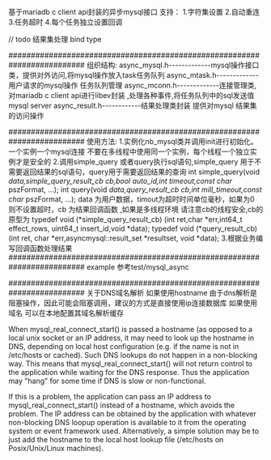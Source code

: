 基于mariadb c client api封装的异步mysql接口 
支持：
1.字符集设置
2.自动重连
3.任务超时
4.每个任务独立设置回调

// todo 结果集处理 bind type

#########################################################################
组织结构:
async_mysql.h-------------mysql操作接口类，提供对外访问,将mysql操作放入task任务队列
async_mtask.h-------------用户请求的mysql操作 任务队列管理
async_mconn.h-------------连接管理类,对mariadb c client api进行libev封装 ,处理各种事件,将任务队列中的sql发送值mysql server 
async_result.h------------结果处理类封装 提供对mysql 结果集的访问操作

#########################################################################
使用方法:
1.实例化nb_mysql类并调用init进行初始化。一个实例一个mysql连接 不要在多线程中使用同一个实例，每个线程一个独立实例才是安全的
2.调用simple_query 或者query执行sql语句,simple_query 用于不需要返回结果的sql语句，query用于需要返回结果的查询
	int simple_query(void *data,simple_query_result_cb cb,bool auto_id,int timeout,const char* pszFormat, ...);
	int query(void *data,query_result_cb cb,int mill_timeout,const char* pszFormat, ...);
	data 为用户数据，timout为超时时间单位毫秒，如果为0 则不设置超时，cb 为结果回调函数 ,如果是多线程环境 请注意cb的线程安全,cb的原型为
	typedef void (*simple_query_result_cb) (int ret,char *err,int64_t effect_rows, uint64_t insert_id,void *data);
	typedef void (*query_result_cb) (int ret, char *err,asyncmysql::result_set *resultset, void *data);
3.根据业务编写回调函数处理结果
#########################################################################
example
参考test/mysql_async

#########################################################################
关于DNS域名解析
如果使用hostname 由于dns解析是阻塞操作，因此可能会阻塞调用，建议的方式是直接使用ip连接数据库 如果使用域名 可以在本地配置其域名解析缓存

When mysql_real_connect_start() is passed a hostname (as opposed to a local unix socket or an IP address, it may need to look up the hostname in DNS, depending on local host configuration (e.g. if the name is not in /etc/hosts or cached). Such DNS lookups do not happen in a non-blocking way. This means that mysql_real_connect_start() will not return control to the application while waiting for the DNS response. Thus the application may "hang" for some time if DNS is slow or non-functional.

If this is a problem, the application can pass an IP address to mysql_real_connect_start() instead of a hostname, which avoids the problem. The IP address can be obtained by the application with whatever non-blocking DNS loopup operation is available to it from the operating system or event framework used. Alternatively, a simple solution may be to just add the hostname to the local host lookup file (/etc/hosts on Posix/Unix/Linux machines).